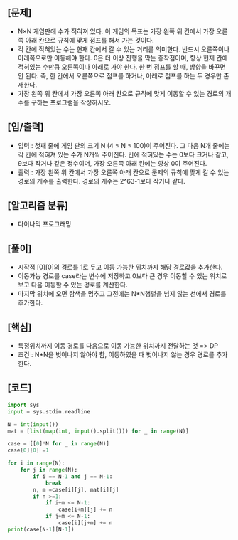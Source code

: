 <h2>[문제]</h2>

<ul>
    <li>N×N 게임판에 수가 적혀져 있다. 이 게임의 목표는 가장 왼쪽 위 칸에서 가장 오른쪽 아래 칸으로 규칙에 맞게 점프를 해서 가는 것이다.</li>
    <li>각 칸에 적혀있는 수는 현재 칸에서 갈 수 있는 거리를 의미한다. 반드시 오른쪽이나 아래쪽으로만 이동해야 한다. 0은 더 이상 진행을 막는 종착점이며, 항상 현재 칸에 적혀있는 수만큼 오른쪽이나 아래로 가야 한다. 한 번 점프를 할 때, 방향을 바꾸면 안 된다. 즉, 한 칸에서 오른쪽으로 점프를 하거나, 아래로 점프를 하는 두 경우만 존재한다.</li>    
    <li>가장 왼쪽 위 칸에서 가장 오른쪽 아래 칸으로 규칙에 맞게 이동할 수 있는 경로의 개수를 구하는 프로그램을 작성하시오.</li>
</ul>

<h2>[입/출력]</h2>
<ul>
    <li>입력 : 첫째 줄에 게임 판의 크기 N (4 ≤ N ≤ 100)이 주어진다. 그 다음 N개 줄에는 각 칸에 적혀져 있는 수가 N개씩 주어진다. 칸에 적혀있는 수는 0보다 크거나 같고, 9보다 작거나 같은 정수이며, 가장 오른쪽 아래 칸에는 항상 0이 주어진다.</li>
    <li>출력 : 가장 왼쪽 위 칸에서 가장 오른쪽 아래 칸으로 문제의 규칙에 맞게 갈 수 있는 경로의 개수를 출력한다. 경로의 개수는 2^63-1보다 작거나 같다.</li>
</ul>

<h2>[알고리즘 분류]</h2>
<ul>
    <li>다이나믹 프로그래밍</li>
</ul>

<h2>[풀이]</h2>
<ul>
    <li>시작점 [0][0]의 경로를 1로 두고 이동 가능한 위치까지 해당 경로값을 추가한다.</li>
    <li>이동가능 경로를 case라는 변수에 저장하고 0보다 큰 경우 이동할 수 있는 위치로 보고 다음 이동할 수 있는 경로를 계산한다.</li>
    <li>마지막 위치에 오면 탐색을 멈추고 그전에는 N*N행렬을 넘지 않는 선에서 경로를 추가한다.</li>
</ul>

<h2>[핵심]</h2>
<ul>
    <li>특정위치까지 이동 경로를 다음으로 이동 가능한 위치까지 전달하는 것 => DP</li>
    <li>조건 : N*N을 벗어나지 않아야 함, 이동하였을 때 벗어나지 않는 경우 경로를 추가한다.</li>
</ul>

<h2>[코드]</h2>

```python
import sys
input = sys.stdin.readline

N = int(input())
mat = [list(map(int, input().split())) for _ in range(N)]

case = [[0]*N for _ in range(N)]
case[0][0] =1

for i in range(N):
    for j in range(N):
        if i == N-1 and j == N-1:
            break
        n, m =case[i][j], mat[i][j] 
        if n >=1:
            if i+m <= N-1:
                case[i+m][j] += n
            if j+m <= N-1:
                case[i][j+m] += n
print(case[N-1][N-1])
```


